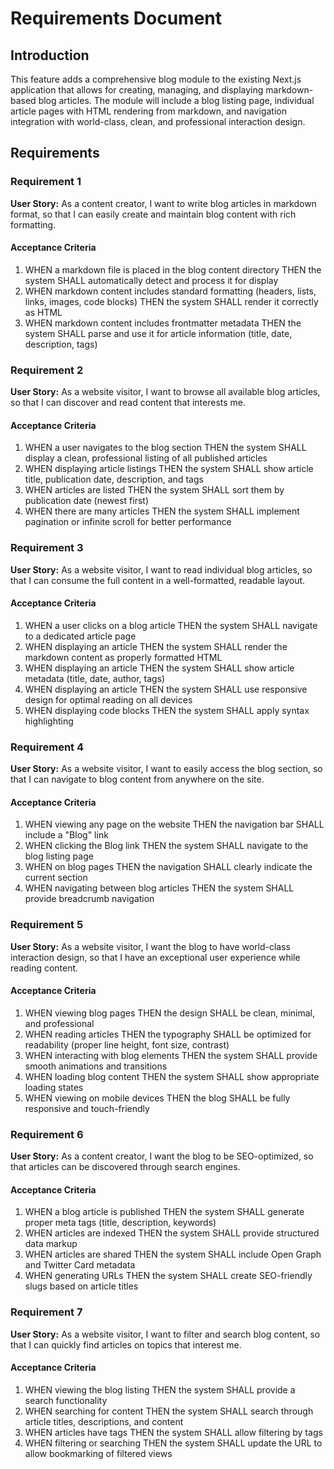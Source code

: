 # Requirements Document

## Introduction

This feature adds a comprehensive blog module to the existing Next.js application that allows for creating, managing, and displaying markdown-based blog articles. The module will include a blog listing page, individual article pages with HTML rendering from markdown, and navigation integration with world-class, clean, and professional interaction design.

## Requirements

### Requirement 1

**User Story:** As a content creator, I want to write blog articles in markdown format, so that I can easily create and maintain blog content with rich formatting.

#### Acceptance Criteria

1. WHEN a markdown file is placed in the blog content directory THEN the system SHALL automatically detect and process it for display
2. WHEN markdown content includes standard formatting (headers, lists, links, images, code blocks) THEN the system SHALL render it correctly as HTML
3. WHEN markdown content includes frontmatter metadata THEN the system SHALL parse and use it for article information (title, date, description, tags)

### Requirement 2

**User Story:** As a website visitor, I want to browse all available blog articles, so that I can discover and read content that interests me.

#### Acceptance Criteria

1. WHEN a user navigates to the blog section THEN the system SHALL display a clean, professional listing of all published articles
2. WHEN displaying article listings THEN the system SHALL show article title, publication date, description, and tags
3. WHEN articles are listed THEN the system SHALL sort them by publication date (newest first)
4. WHEN there are many articles THEN the system SHALL implement pagination or infinite scroll for better performance

### Requirement 3

**User Story:** As a website visitor, I want to read individual blog articles, so that I can consume the full content in a well-formatted, readable layout.

#### Acceptance Criteria

1. WHEN a user clicks on a blog article THEN the system SHALL navigate to a dedicated article page
2. WHEN displaying an article THEN the system SHALL render the markdown content as properly formatted HTML
3. WHEN displaying an article THEN the system SHALL show article metadata (title, date, author, tags)
4. WHEN displaying an article THEN the system SHALL use responsive design for optimal reading on all devices
5. WHEN displaying code blocks THEN the system SHALL apply syntax highlighting

### Requirement 4

**User Story:** As a website visitor, I want to easily access the blog section, so that I can navigate to blog content from anywhere on the site.

#### Acceptance Criteria

1. WHEN viewing any page on the website THEN the navigation bar SHALL include a "Blog" link
2. WHEN clicking the Blog link THEN the system SHALL navigate to the blog listing page
3. WHEN on blog pages THEN the navigation SHALL clearly indicate the current section
4. WHEN navigating between blog articles THEN the system SHALL provide breadcrumb navigation

### Requirement 5

**User Story:** As a website visitor, I want the blog to have world-class interaction design, so that I have an exceptional user experience while reading content.

#### Acceptance Criteria

1. WHEN viewing blog pages THEN the design SHALL be clean, minimal, and professional
2. WHEN reading articles THEN the typography SHALL be optimized for readability (proper line height, font size, contrast)
3. WHEN interacting with blog elements THEN the system SHALL provide smooth animations and transitions
4. WHEN loading blog content THEN the system SHALL show appropriate loading states
5. WHEN viewing on mobile devices THEN the blog SHALL be fully responsive and touch-friendly

### Requirement 6

**User Story:** As a content creator, I want the blog to be SEO-optimized, so that articles can be discovered through search engines.

#### Acceptance Criteria

1. WHEN a blog article is published THEN the system SHALL generate proper meta tags (title, description, keywords)
2. WHEN articles are indexed THEN the system SHALL provide structured data markup
3. WHEN articles are shared THEN the system SHALL include Open Graph and Twitter Card metadata
4. WHEN generating URLs THEN the system SHALL create SEO-friendly slugs based on article titles

### Requirement 7

**User Story:** As a website visitor, I want to filter and search blog content, so that I can quickly find articles on topics that interest me.

#### Acceptance Criteria

1. WHEN viewing the blog listing THEN the system SHALL provide a search functionality
2. WHEN searching for content THEN the system SHALL search through article titles, descriptions, and content
3. WHEN articles have tags THEN the system SHALL allow filtering by tags
4. WHEN filtering or searching THEN the system SHALL update the URL to allow bookmarking of filtered views